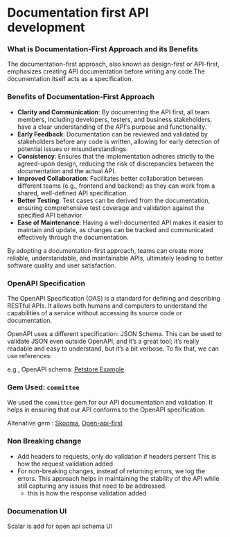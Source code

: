 # Documentation first API development

### What is Documentation-First Approach and its Benefits

The documentation-first approach, also known as design-first or API-first, emphasizes creating API documentation before writing any code.The documentation itself acts as a specification.

### Benefits of Documentation-First Approach

- **Clarity and Communication**: By documenting the API first, all team members, including developers, testers, and business stakeholders, have a clear understanding of the API's purpose and functionality.
- **Early Feedback**: Documentation can be reviewed and validated by stakeholders before any code is written, allowing for early detection of potential issues or misunderstandings.
- **Consistency**: Ensures that the implementation adheres strictly to the agreed-upon design, reducing the risk of discrepancies between the documentation and the actual API.
- **Improved Collaboration**: Facilitates better collaboration between different teams (e.g., frontend and backend) as they can work from a shared, well-defined API specification.
- **Better Testing**: Test cases can be derived from the documentation, ensuring comprehensive test coverage and validation against the specified API behavior.
- **Ease of Maintenance**: Having a well-documented API makes it easier to maintain and update, as changes can be tracked and communicated effectively through the documentation.

By adopting a documentation-first approach, teams can create more reliable, understandable, and maintainable APIs, ultimately leading to better software quality and user satisfaction.

### OpenAPI Specification

The OpenAPI Specification (OAS) is a standard for defining and describing RESTful APIs. It allows both humans and computers to understand the capabilities of a service without accessing its source code or documentation.

OpenAPI uses a different specification: JSON Schema. This can be used to validate JSON even outside OpenAPI, and it’s a great tool; it’s really readable and easy to understand, but it’s a bit verbose. To fix that, we can use references:

e.g., OpenAPI schema: [Petstore Example](https://petstore3.swagger.io/#/)

### Gem Used: `committee`

We used the `committee` gem for our API documentation and validation. It helps in ensuring that our API conforms to the OpenAPI specification.

Altenative gem : [Skooma](https://github.com/skryukov/skooma), [Open-api-first](https://github.com/ahx/openapi_first)

### Non Breaking change

- Add headers to requests, only do validation if headers persent
  This is how the request validation added
- For non-breaking changes, instead of returning errors, we log the errors. This approach helps in maintaining the stability of the API while still capturing any issues that need to be addressed.
  - this is how the response validation added

### Documenation UI

Scalar is add for open api schema UI
